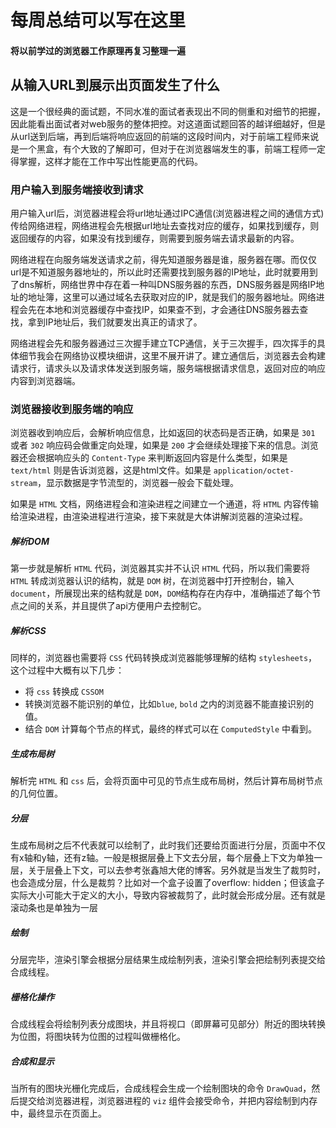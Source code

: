 # 每周总结可以写在这里

#### 将以前学过的浏览器工作原理再复习整理一遍

## 从输入URL到展示出页面发生了什么

这是一个很经典的面试题，不同水准的面试者表现出不同的侧重和对细节的把握，因此能看出面试者对web服务的整体把控。对这道面试题回答的越详细越好，但是从url送到后端，再到后端将响应返回的前端的这段时间内，对于前端工程师来说是一个黑盒，有个大致的了解即可，但对于在浏览器端发生的事，前端工程师一定得掌握，这样才能在工作中写出性能更高的代码。

### 用户输入到服务端接收到请求

用户输入url后，浏览器进程会将url地址通过IPC通信(浏览器进程之间的通信方式)传给网络进程，网络进程会先根据url地址去查找对应的缓存，如果找到缓存，则返回缓存的内容，如果没有找到缓存，则需要到服务端去请求最新的内容。

网络进程在向服务端发送请求之前，得先知道服务器是谁，服务器在哪。而仅仅url是不知道服务器地址的，所以此时还需要找到服务器的IP地址，此时就要用到了dns解析，网络世界中存在着一种叫DNS服务器的东西，DNS服务器是网络IP地址的地址簿，这里可以通过域名去获取对应的IP，就是我们的服务器地址。网络进程会先在本地和浏览器缓存中查找IP，如果查不到，才会通往DNS服务器去查找，拿到IP地址后，我们就要发出真正的请求了。

网络进程会先和服务器通过三次握手建立TCP通信，关于三次握手，四次挥手的具体细节我会在网络协议模块细讲，这里不展开讲了。建立通信后，浏览器去会构建请求行，请求头以及请求体发送到服务端，服务端根据请求信息，返回对应的响应内容到浏览器端。

### 浏览器接收到服务端的响应

浏览器收到响应后，会解析响应信息，比如返回的状态码是否正确，如果是 `301` 或者 `302` 响应码会做重定向处理，如果是 `200` 才会继续处理接下来的信息。浏览器还会根据响应头的 `Content-Type` 来判断返回内容是什么类型，如果是 `text/html` 则是告诉浏览器，这是html文件。如果是 `application/octet-stream`，显示数据是字节流型的，浏览器一般会下载处理。

如果是 `HTML` 文档，网络进程会和渲染进程之间建立一个通道，将 `HTML` 内容传输给渲染进程，由渲染进程进行渲染，接下来就是大体讲解浏览器的渲染过程。

##### 解析DOM

第一步就是解析 `HTML` 代码，浏览器其实并不认识 `HTML` 代码，所以我们需要将 `HTML` 转成浏览器认识的结构，就是 `DOM` 树，在浏览器中打开控制台，输入 `document`，所展现出来的结构就是 `DOM`，`DOM`结构存在内存中，准确描述了每个节点之间的关系，并且提供了api方便用户去控制它。

##### 解析CSS

同样的，浏览器也需要将 `CSS` 代码转换成浏览器能够理解的结构 `stylesheets`，这个过程中大概有以下几步：
- 将 `css` 转换成 `CSSOM`
- 转换浏览器不能识别的单位，比如`blue`, `bold` 之内的浏览器不能直接识别的值。
- 结合 `DOM` 计算每个节点的样式，最终的样式可以在 `ComputedStyle` 中看到。

##### 生成布局树

解析完 `HTML` 和 `css` 后，会将页面中可见的节点生成布局树，然后计算布局树节点的几何位置。

##### 分层

生成布局树之后不代表就可以绘制了，此时我们还要给页面进行分层，页面中不仅有x轴和y轴，还有z轴。一般是根据层叠上下文去分层，每个层叠上下文为单独一层，关于层叠上下文，可以去参考张鑫旭大佬的博客。另外就是当发生了裁剪时，也会造成分层，什么是裁剪？比如对一个盒子设置了overflow: hidden；但该盒子实际大小可能大于定义的大小，导致内容被裁剪了，此时就会形成分层。还有就是滚动条也是单独为一层

##### 绘制

分层完毕，渲染引擎会根据分层结果生成绘制列表，渲染引擎会把绘制列表提交给合成线程。

##### 栅格化操作

合成线程会将绘制列表分成图块，并且将视口（即屏幕可见部分）附近的图块转换为位图，将图块转为位图的过程叫做栅格化。

##### 合成和显示

当所有的图块光栅化完成后，合成线程会生成一个绘制图块的命令 `DrawQuad`，然后提交给浏览器进程，浏览器进程的 `viz` 组件会接受命令，并把内容绘制到内存中，最终显示在页面上。